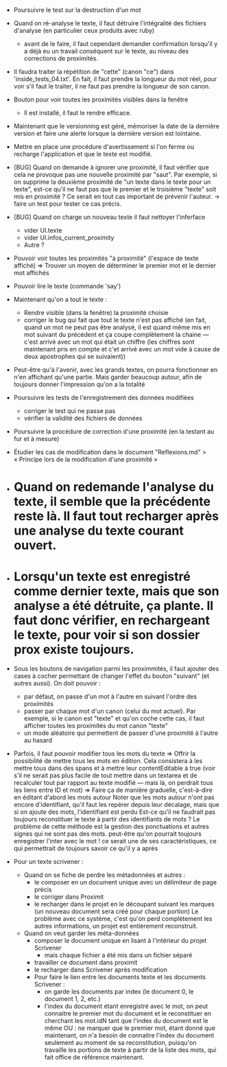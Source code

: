 * Poursuivre le test sur la destruction d'un mot

* Quand on ré-analyse le texte, il faut détruire l'intégralité des fichiers d'analyse (en particulier ceux produits avec ruby)
  - avant de le faire, il faut cependant demander confirmation lorsqu'il y a déjà eu un travail conséquent sur le texte, au niveau des corrections de proximités.

* Il faudra traiter la répétition de "cette" (canon "ce") dans 'inside_tests_04.txt'. En fait, il faut prendre la longueur du mot réel, pour voir s'il faut le traiter, il ne faut pas prendre la longueur de son canon.
* Bouton pour voir toutes les proximités visibles dans la fenêtre
  - Il est installé, il faut le rendre efficace.

* Maintenant que le versionning est géré, mémoriser la date de la dernière version et faire une
  alerte lorsque la dernière version est lointaine.

* Mettre en place une procédure d'avertissement si l'on ferme ou recharge l'application et que le texte est modifié.

* [BUG] Quand on demande à ignorer une proximité, il faut vérifier que cela ne provoque pas une nouvelle proximité par "saut". Par exemple, si on supprime la deuxième proximité de "un texte dans le texte pour un texte", est-ce qu'il ne faut pas que le premier et le troisième "texte" soit mis en proximité ? Ce serait en tout cas important de prévenir l'auteur.
  -> faire un test pour tester ce cas précis.

* [BUG] Quand on charge un nouveau texte il faut nettoyer l'inferface
  - vider UI.texte
  - vider UI.infos_current_proximity
  - Autre ?

* Pouvoir voir toutes les proximités "à proximité" (l'espace de texte affiché)
  => Trouver un moyen de déterminer le premier mot et le dernier mot affichés

* Pouvoir lire le texte (commande 'say')

* Maintenant qu'on a tout le texte :
  - Rendre visible (dans la fenêtre) la proximité choisie
  - corriger le bug qui fait que tout le texte n'est pas affiché (en fait, quand un mot ne peut pas être analysé, il est quand même mis en mot suivant du précédent et ça coupe complètement la chaine — c'est arrivé avec un mot qui était un chiffre (les chiffres sont maintenant pris en compte et c'et arrivé avec un mot vide à cause de deux apostrophes qui se suivaient))

* Peut-être qu'à l'avenir, avec les grands textes, on pourra fonctionner en n'en affichant qu'une partie. Mais garder beaucoup autour, afin de toujours donner l'impression qu'on a la totalité

* Poursuivre les tests de l'enregistrement des données modifiées
  - corriger le test qui ne passe pas
  - vérifier la validité des fichiers de données


* Poursuivre la procédure de correction d'une proximité (en la testant au fur et à mesure)

* Étudier les cas de modification dans le document "Reflexions.md" > « Principe lors de la modification d'une proximité »

* # Quand on redemande l'analyse du texte, il semble que la précédente reste là. Il faut tout recharger après une analyse du texte courant ouvert.

* # Lorsqu'un texte est enregistré comme dernier texte, mais que son analyse a été détruite, ça plante. Il faut donc vérifier, en rechargeant le texte, pour voir si son dossier prox existe toujours.

* Sous les boutons de navigation parmi les proximmités, il faut ajouter des cases à cocher permettant de changer l'effet du bouton "suivant" (et autres aussi). On doit pouvoir :
  - par défaut, on passe d'un mot à l'autre en suivant l'ordre des proximités
  - passer par chaque mot d'un canon (celui du mot actuel). Par exemple, si le canon est "texte" et qu'on coche cette cas, il faut afficher toutes les proximités du mot canon "texte"
  - un mode aléatoire qui permettent de passer d'une proximité à l'autre au hasard

* Parfois, il faut pouvoir modifier tous les mots du texte => Offrir la possibilité de mettre tous les mots en édition. Cela consistera à les mettre tous dans des spans et à mettre leur contentEditable à true (voir s'il ne serait pas plus facile de tout mettre dans un textarea et de recalculer tout par rapport au texte modifié — mais là, on perdrait tous les liens entre ID et mot)
  => Faire ça de manière graduelle, c'est-à-dire en éditant d'abord les mots autour
  Noter que les mots autour n'ont pas encore d'identifiant, qu'il faut les repérer depuis leur décalage, mais que si on ajoute des mots, l'identifiant est perdu
  Est-ce qu'il ne faudrait pas toujours reconstituer le texte à partir des identifiants de mots ? Le problème de cette méthode est la gestion des ponctuations et autres signes qui ne sont pas des mots. peut-être qu'on pourrait toujours enregistrer l'inter avec le mot ! ce serait une de ses caractéristiques, ce qui permettrait de toujours savoir ce qu'il y a après

* Pour un texte scrivener :
  * Quand on se fiche de perdre les métadonnées et autres :
    * le composer en un document unique avec un délimiteur de page précis
    * le corriger dans Proximit
    * le recharger dans le projet en le découpant suivant les marques (un nouveau document sera créé pour chaque portion)
    Le problème avec ce système, c'est qu'on perd complètement les autres informations, un projet est entièrement reconstruit.
  * Quand on veut garder les méta-données
    * composer le document unique en lisant à l'intérieur du projet Scrivener
      - mais chaque fichier a été mis dans un fichier séparé
    * travailler ce document dans proximit
    * le recharger dans Scrivener après modification
    - Pour faire le lien entre les documents texte et les documents Scrivener :
      * on garde les documents par index (le document 0, le document 1, 2, etc.)
      * l'index du document étant enregistré avec le mot, on peut connaitre le premier mot du document et le reconstituer en cherchant les mot.idN tant que l'index du document est le même
      OU : ne marquer que le premier mot, étant donné que maintenant, on n'a besoin de connaitre l'index du document seulement au moment de sa reconstitution, puisqu'on travaille les portions de texte à partir de la liste des mots, qui fait office de référence maintenant.
